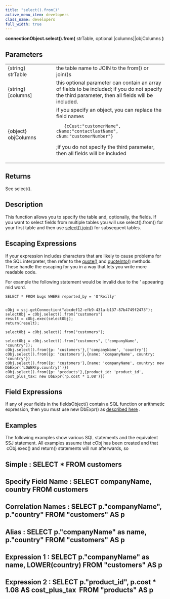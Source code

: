 ```yaml
---
title: "select().from()"
active_menu_item: developers
class_name: developers
full_width: true
---
```



**connectionObject.select().from(** strTable, optional [columns]|objColumns **)**

## Parameters

<table>
<tr>
<td width="181">
{string} strTable

</td>
<td width="18">
</td>
<td width="681">
the table name to JOIN to the from() or join()s

</td>
</tr>
<tr>
<td width="181">
{string} [columns]

</td>
<td width="18">
</td>
<td width="681">
this optional parameter can contain an array of fields to be included; if you do not specify the third parameter, then all fields will be included.

</td>
</tr>
<tr>
<td width="181">
{object} objColumns

</td>
<td width="18">
</td>
<td width="681">
if you specify an object, you can replace the field names

       {cCust:"customerName", cName:"contactlastName", cNum:"customerNumber"}
      

;if you do not specify the third parameter, then all fields will be included

</td>
</tr>
</table>

## Returns

See select().

## Description

This function allows you to specify the table and, optionally, the fields. If you want to select fields from multiple tables you will use select().from() for your first table and then use [select().join()](/developers/documentation/scripting-apis/server-side-api/ssj-object/database/select-handling/select-join) for subsequent tables.

## Escaping Expressions

If your expression includes characters that are likely to cause problems for the SQL interpreter, then refer to the [quote()](/developers/documentation/scripting-apis/server-side-api/ssj-object/database/quote) and [quoteInto()](/developers/documentation/scripting-apis/server-side-api/ssj-object/database/quoteinto) methods. These handle the escaping for you in a way that lets you write more readable code.

For example the following statement would be invalid due to the ' appearing mid word.

    SELECT * FROM bugs WHERE reported_by = 'O'Reilly'
     
     
    cObj = ssj.getConnection("abcdef12-efb9-431a-b137-87b4749f2473");
    selectObj = cObj.select().from("customers")
    result = cObj.exec(selectObj);
    return(result);
     
    selectObj = cObj.select().from("customers");
     
    selectObj = cObj.select().from("customers", ['companyName', 'country']);
    cObj.select().from({p: 'customers'},['companyName', 'country'])
    cObj.select().from({p: 'customers'},{name: 'companyName', country: 'country'})
    cObj.select().from({p: 'customers'},{name: 'companyName', country: new DbExpr('LOWER(p.country)')})
    cObj.select().from({p: 'products'},{product_id: 'product_id', cost_plus_tax: new DbExpr('p.cost * 1.08')})
   

## Field Expressions

If any of your fields in the fieldsObject() contain a SQL function or arithmetic expression, then you must use new DbExpr() as [described here](/developers/documentation/product-guide/data-storage/server-side-data-storage/handling-sql-expressions) .

## Examples

The following examples show various SQL statements and the equivalent SSJ statement. All examples assume that cObj has been created and that  cObj.exec() and return() statements will run afterwards, so

## Simple : SELECT \* FROM customers

## Specify Field Name : SELECT companyName, country FROM customers

## Correlation Names : SELECT p."companyName", p."country" FROM "customers" AS p

## Alias : SELECT p."companyName" as name, p."country" FROM "customers" AS p

## Expression 1 : SELECT p."companyName" as name, LOWER(country) FROM "customers" AS p

## Expression 2 : SELECT p."product\_id", p.cost \* 1.08 AS cost\_plus\_tax  FROM "products" AS p

